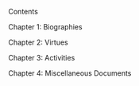Contents

Chapter 1: Biographies

Chapter 2: Virtues

Chapter 3: Activities

Chapter 4: Miscellaneous Documents
